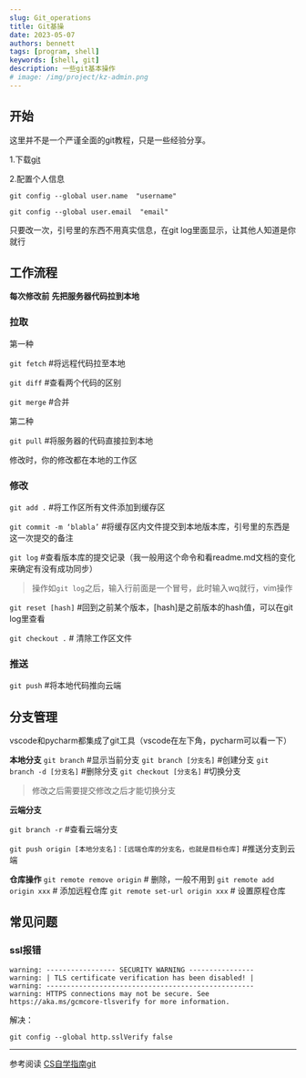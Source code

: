 ```yaml
---
slug: Git_operations
title: Git基操
date: 2023-05-07
authors: bennett
tags: [program, shell]
keywords: [shell, git]
description: 一些git基本操作
# image: /img/project/kz-admin.png
---
```


<!-- truncate -->


## 开始
这里并不是一个严谨全面的git教程，只是一些经验分享。

1.下载[git](https://git-scm.com/download)

2.配置个人信息

`git config --global user.name  "username"  `

`git config --global user.email  "email"`

只要改一次，引号里的东西不用真实信息，在git log里面显示，让其他人知道是你就行

## 工作流程

**每次修改前**
**先把服务器代码拉到本地**

### 拉取

第一种

`git fetch` #将远程代码拉至本地

`git diff` #查看两个代码的区别

`git merge` #合并

第二种

`git pull` #将服务器的代码直接拉到本地

修改时，你的修改都在本地的工作区

### 修改

`git add .`  #将工作区所有文件添加到缓存区

`git commit -m ‘blabla’` #将缓存区内文件提交到本地版本库，引号里的东西是这一次提交的备注

`git log` #查看版本库的提交记录（我一般用这个命令和看readme.md文档的变化来确定有没有成功同步）

> 操作如`git log`之后，输入行前面是一个冒号，此时输入wq就行，vim操作

`git reset [hash]` #回到之前某个版本，[hash]是之前版本的hash值，可以在git log里查看

`git checkout .` # 清除工作区文件

### 推送

`git push` #将本地代码推向云端

## 分支管理

vscode和pycharm都集成了git工具（vscode在左下角，pycharm可以看一下）

**本地分支**
`git branch`    #显示当前分支
`git branch [分支名]`   #创建分支
`git branch -d [分支名]`    #删除分支
`git checkout [分支名]` #切换分支
> 修改之后需要提交修改之后才能切换分支

**云端分支**

`git branch -r` #查看云端分支

`git push origin [本地分支名]：[远端仓库的分支名，也就是目标仓库]`  #推送分支到云端

**仓库操作**
`git remote remove origin`  # 删除，一般不用到
`git remote add origin xxx` # 添加远程仓库
`git remote set-url origin xxx` # 设置原程仓库


## 常见问题


### ssl报错

```shell
warning: ----------------- SECURITY WARNING ----------------
warning: | TLS certificate verification has been disabled! |
warning: ---------------------------------------------------
warning: HTTPS connections may not be secure. See https://aka.ms/gcmcore-tlsverify for more information.
```

解决：

```shell
git config --global http.sslVerify false
```


---
参考阅读
[CS自学指南git](https://csdiy.wiki/%E5%BF%85%E5%AD%A6%E5%B7%A5%E5%85%B7/Git/)

